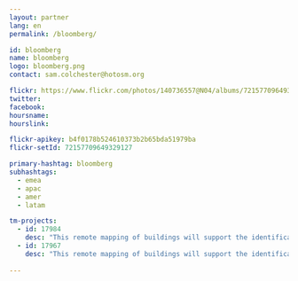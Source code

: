 ```yaml
---
layout: partner
lang: en
permalink: /bloomberg/

id: bloomberg
name: bloomberg
logo: bloomberg.png
contact: sam.colchester@hotosm.org

flickr: https://www.flickr.com/photos/140736557@N04/albums/72157709649329127
twitter: 
facebook: 
hoursname:
hourslink:

flickr-apikey: b4f0178b524610373b2b65bda51979ba
flickr-setId: 72157709649329127

primary-hashtag: bloomberg
subhashtags:
  - emea
  - apac
  - amer
  - latam

tm-projects:
  - id: 17984
    desc: "This remote mapping of buildings will support the identification and characterization of settlements, as well as the implementation of planned activities and largely the generation of data for humanitarian activities."
  - id: 17967
    desc: "This remote mapping of buildings will support the identification and characterization of settlements, as well as the implementation of planned activities and largely the generation of data for humanitarian activities."
    
---
```

